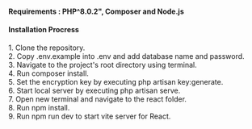 <html>
    <h4>Requirements : PHP^8.0.2", Composer and Node.js</h4>
    <h4>Installation Procress</h4>
         1. Clone the repository. <br>
         2. Copy .env.example into .env and add database name and password. <br>
         3. Navigate to the project's root directory using terminal. <br>
         4. Run composer install. <br>
         5. Set the encryption key by executing php artisan key:generate. <br>
         6. Start local server by executing php artisan serve. <br>
         7. Open new terminal and navigate to the react folder. <br>
         8. Run npm install. <br>
         9. Run npm run dev to start vite server for React. <br>
        
    
</html>